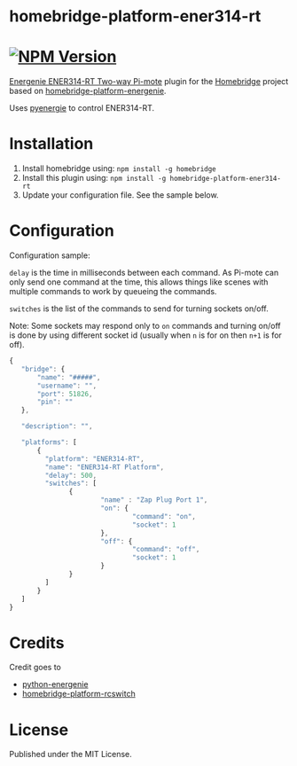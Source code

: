 # homebridge-platform-ener314-rt
# [![NPM Version](https://img.shields.io/npm/v/homebridge-platform-energenie.svg)](https://www.npmjs.com/package/homebridge-platform-energenie)

[Energenie ENER314-RT Two-way Pi-mote](https://energenie4u.co.uk/catalogue/product/ENER314-RT) plugin for the [Homebridge](https://github.com/nfarina/homebridge) project based on [homebridge-platform-energenie](https://github.com/suda/homebridge-platform-energenie).

Uses [pyenergie](https://github.com/whaleygeek/pyenergenie) to control ENER314-RT.

# Installation

1. Install homebridge using: `npm install -g homebridge`
2. Install this plugin using: `npm install -g homebridge-platform-ener314-rt`
3. Update your configuration file. See the sample below.

# Configuration

Configuration sample:

`delay` is the time in milliseconds between each command. As Pi-mote can only send one command at the time, this allows things like scenes with multiple commands to work by queueing the commands.

`switches` is the list of the commands to send for turning sockets on/off.

Note: Some sockets may respond only to `on` commands and turning on/off is done by using different socket id (usually when `n` is for on then `n+1` is for off).


 ```javascript
{
    "bridge": {
        "name": "#####",
        "username": "",
        "port": 51826,
        "pin": ""
    },

    "description": "",

    "platforms": [
        {
          "platform": "ENER314-RT",
          "name": "ENER314-RT Platform",
          "delay": 500,
          "switches": [
                {
                        "name" : "Zap Plug Port 1",
                        "on": {
                                "command": "on",
                                "socket": 1
                        },
                        "off": {
                                "command": "off",
                                "socket": 1
                        }
                }
          ]
        }
    ]
}

```

# Credits

Credit goes to
- [python-energenie](https://github.com/RPi-Distro/python-energenie)
- [homebridge-platform-rcswitch](https://github.com/rainlake/homebridge-platform-rcswitch)

# License

Published under the MIT License.
